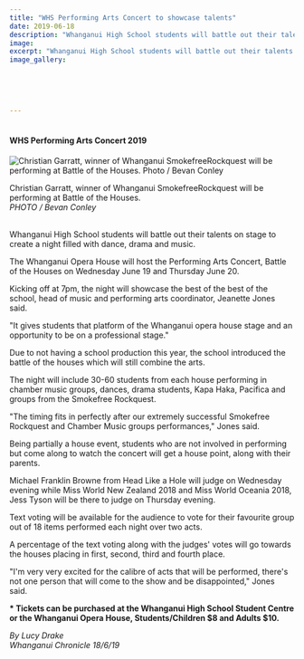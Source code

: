 ```yaml
---
title: "WHS Performing Arts Concert to showcase talents"
date: 2019-06-18
description: "Whanganui High School students will battle out their talents on stage to create a night filled with dance, drama and music..."
image: 
excerpt: "Whanganui High School students will battle out their talents on stage to create a night filled with dance, drama and music."
image_gallery:
    
    
    
    
    
---
```


<h4>&nbsp;<br />WHS Performing Arts Concert 2019</h4>
<p><img src="https://www.nzherald.co.nz/resizer/qNIP7e_solk7gRTt811WSA1g6r4=/620x349/smart/filters:quality(70)/arc-anglerfish-syd-prod-nzme.s3.amazonaws.com/public/TNKCWVRIIFBPBPNZ5XJ6WMV5Q4.jpg" alt="Christian Garratt, winner of Whanganui SmokefreeRockquest will be performing at Battle of the Houses. Photo / Bevan Conley" /></p>
<p><span>Christian Garratt, winner of Whanganui SmokefreeRockquest will be performing at Battle of the Houses. <br /><em>PHOTO / Bevan Conley</em></span></p>
<p><br />Whanganui High School students will battle out their talents on stage to create a night filled with dance, drama and music.</p>
<p>The Whanganui Opera House will host the Performing Arts Concert, Battle of the Houses on Wednesday June 19 and Thursday June 20.</p>
<p>Kicking off at 7pm, the night will showcase the best of the best of the school, head of music and performing arts coordinator, Jeanette Jones said.</p>
<p>"It gives students that platform of the Whanganui opera house stage and an opportunity to be on a professional stage."</p>
<p>Due to not having a school production this year, the school introduced the battle of the houses which will still combine the arts.</p>
<p>The night will include 30-60 students from each house performing in chamber music groups, dances, drama students, Kapa Haka, Pacifica and groups from the Smokefree Rockquest.</p>
<p>"The timing fits in perfectly after our extremely successful Smokefree Rockquest and Chamber Music groups performances," Jones said.</p>
<p>Being partially a house event, students who are not involved in performing but come along to watch the concert will get a house point, along with their parents.</p>
<p>Michael Franklin Browne from Head Like a Hole will judge on Wednesday evening while Miss World New Zealand 2018 and Miss World Oceania 2018, Jess Tyson will be there to judge on Thursday evening.</p>
<p>Text voting will be available for the audience to vote for their favourite group out of 18 items performed each night over two acts.</p>
<p>A percentage of the text voting along with the judges' votes will go towards the houses placing in first, second, third and fourth place.</p>
<p>"I'm very very excited for the calibre of acts that will be performed, there's not one person that will come to the show and be disappointed," Jones said.</p>
<p><strong>* Tickets can be purchased at the Whanganui High School Student Centre or the Whanganui Opera House, Students/Children $8 and Adults $10.</strong></p>
<p><span><em>By Lucy Drake<br />Whanganui Chronicle 18/6/19</em></span></p>

